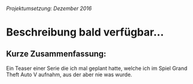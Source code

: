 ###### *Projektumsetzung: Dezember 2016*

# Beschreibung bald verfügbar...

## Kurze Zusammenfassung:
Ein Teaser einer Serie die ich mal geplant hatte, welche ich im Spiel Grand Theft Auto V aufnahm, aus der aber nie was wurde.